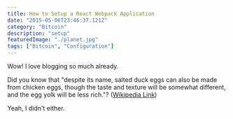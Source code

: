 ```yaml
---
title: How to Setup a React Webpack Application
date: "2015-05-06T23:46:37.121Z"
category: "Bitcoin"
description: "setup"
featuredImage: "./planet.jpg"
tags: ["Bitcoin", "Configuration"]
---
```


Wow! I love blogging so much already.

Did you know that "despite its name, salted duck eggs can also be made from
chicken eggs, though the taste and texture will be somewhat different, and the
egg yolk will be less rich."?
([Wikipedia Link](http://en.wikipedia.org/wiki/Salted_duck_egg))

Yeah, I didn't either.
